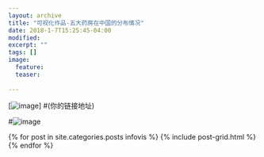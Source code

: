 ```yaml
---
layout: archive
title: "可视化作品-五大药房在中国的分布情况"
date: 2018-1-7T15:25:45-04:00
modified:
excerpt: ""
tags: []
image: 
  feature:
  teaser:
  
---
```

[![image](https://vivianting.github.io/images/tableau_story.png "https://public.tableau.com/profile/.1847#!/vizhome/_18112/2?publish=yes")] #(你的链接地址)

#![image](https://vivianting.github.io/images/tableau_story.png)
		
<div class="tiles">
{% for post in site.categories.posts infovis %}
  {% include post-grid.html %}
{% endfor %}
</div>